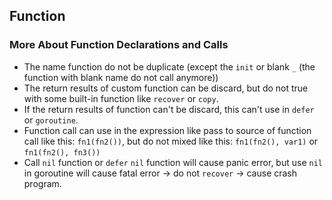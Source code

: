 ## Function

### More About Function Declarations and Calls
  - The name function do not be duplicate (except the `init` or blank `_` (the function with blank name do not call anymore)) 
  - The return results of custom function can be discard, but do not true with some built-in function like `recover` or `copy`.
  - If the return results of function can't be discard, this can't  use in `defer` or `goroutine`.
  - Function call can use in the expression like pass to source of function call like this: `fn1(fn2())`, but do not mixed like this: `fn1(fn2(), var1)` or `fn1(fn2(), fn3())`
  - Call `nil` function or `defer` `nil` function will cause panic error, but use `nil` in goroutine will cause fatal error -> do not `recover` -> cause crash program.

